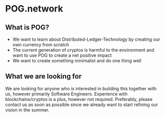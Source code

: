 # POG.network

## What is POG?

* We want to learn about Distributed-Ledger-Technology by creating our own currency from scratch
* The current generation of cryptos is harmful to the environment and want to use POG to create a net positive impact
* We want to create something minimalist and do one thing well
 
## What we are looking for

We are looking for anyone who is interested in building this together with us, however primarily Software Engineers. Experience with blockchains/cryptos is a plus, however not required. Preferably, please contact us as soon as possible since we already want to start refining our vision in the summer.
